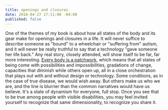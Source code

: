 ```yaml
---
title: openings and closures
date: 2018-04-27 17:11:00 -04:00
published: false
---
```


One of the themes of my book is about how all states of the body and its gear make for openings and closures in a life. It will never suffice to describe someone as "bound" to a wheelchair or "suffering from" autism, and it will never be really truthful to say that a technology "gave someone her life back." Any real story, closely attended, will show itself to be far, far more interesting. [Every body is a patchwork](http://sarahendren.com/2018/02/08/say-instead/), which means that all states of being come with possibilities and impossibilities, gradations of change, capacities that diminish while others open up, all in a close orchestration that plays out with and without design or technology. Some conditions, as in the case of true disease, we would wish away. But others make us who we are, and the line is blurrier than the common narratives would have us believe. It's a state of dynamism for everyone, full stop. Once you see that to be true among people with visible disabilities, you may feel invited yourself to recognize that same dimensionality, to recognize you share it.

 

 